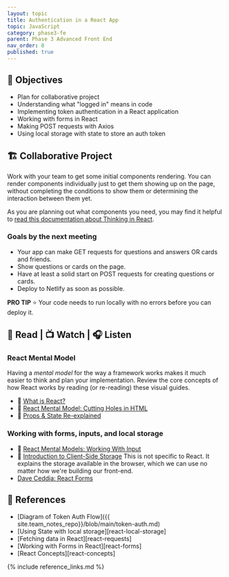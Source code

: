 ```yaml
---
layout: topic
title: Authentication in a React App
topic: JavaScript
category: phase3-fe
parent: Phase 3 Advanced Front End
nav_order: 8
published: true
---
```


## 🎯 Objectives

- Plan for collaborative project
- Understanding what "logged in" means in code
- Implementing token authentication in a React application
- Working with forms in React
- Making POST requests with Axios
- Using local storage with state to store an auth token

## 🏗️ Collaborative Project

Work with your team to get some initial components rendering. You can render components individually just to get them showing up on the page, without completing the conditions to show them or determining the interaction between them yet.

As you are planning out what components you need, you may find it helpful to [read this documentation about Thinking in React](https://react.dev/learn/thinking-in-react).

### Goals by the next meeting

- Your app can make GET requests for questions and answers OR cards and friends.
- Show questions or cards on the page.
- Have at least a solid start on POST requests for creating questions or cards.
- Deploy to Netlify as soon as possible.

**PRO TIP** ⭐ Your code needs to run locally with no errors before you can deploy it.


## 📖 Read | 📺 Watch | 🎧 Listen

### React Mental Model

Having a _mental model_ for the way a framework works makes it much easier to think and plan your implementation. Review the core concepts of how React works by reading (or re-reading) these visual guides.

- 📖 [What is React?](https://learnreact.design/posts/what-is-react)
- 📖 [React Mental Model: Cutting Holes in HTML](https://learnreact.design/posts/react-mental-model-cut-holes-in-html-template)
- 📖 [Props & State Re-explained](https://learnreact.design/posts/props-state-reexplained)

### Working with forms, inputs, and local storage

- 📖 [React Mental Models: Working With Input](https://learnreact.design/posts/react-mental-model-html-input)
- 📖 [Introduction to Client-Side Storage](https://javascript.plainenglish.io/introduction-to-client-side-storage-31b103909fb9) This is not specific to React. It explains the storage available in the browser, which we can use no matter how we're building our front-end.
- [Dave Ceddia: React Forms](https://daveceddia.com/react-forms/)

## 🔖 References

- [Diagram of Token Auth Flow]({{ site.team_notes_repo}}/blob/main/token-auth.md)
- [Using State with local storage][react-local-storage]
- [Fetching data in React][react-requests]
- [Working with Forms in React][react-forms]
- [React Concepts][react-concepts]

{% include reference_links.md %}
